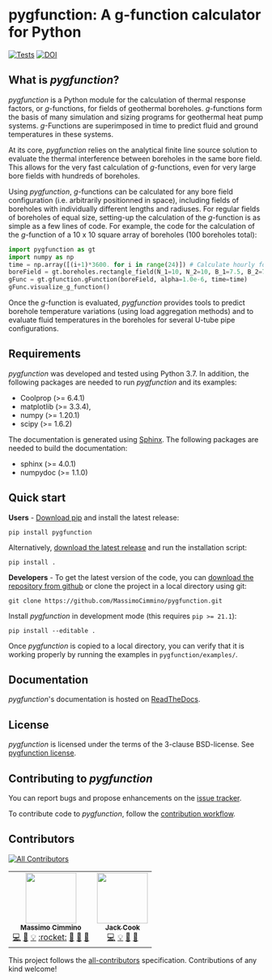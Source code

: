 # pygfunction: A g-function calculator for Python

[![Tests](https://github.com/MassimoCimmino/pygfunction/actions/workflows/test.yml/badge.svg)](https://github.com/MassimoCimmino/pygfunction/actions/workflows/test.yml)
[![DOI](https://zenodo.org/badge/100305705.svg)](https://zenodo.org/badge/latestdoi/100305705)

## What is *pygfunction*?

*pygfunction* is a Python module for the calculation of thermal response
factors, or *g*-functions, for fields of geothermal boreholes. *g*-functions
form the basis of many simulation and sizing programs for geothermal heat pump
systems. *g*-Functions are superimposed in time to predict fluid and ground
temperatures in these systems.

At its core, *pygfunction* relies on the analytical finite line source solution
to evaluate the thermal interference between boreholes in the same bore field.
This allows for the very fast calculation of *g*-functions, even for very large
bore fields with hundreds of boreholes.

Using *pygfunction*, *g*-functions can be calculated for any bore field
configuration (i.e. arbitrarily positionned in space), including fields of
boreholes with individually different lengths and radiuses. For regular fields
of boreholes of equal size, setting-up the calculation of the *g*-function is
as simple as a few lines of code. For example, the code for the calculation of
the *g*-function of a 10 x 10 square array of boreholes (100 boreholes
total):

```python
import pygfunction as gt
import numpy as np
time = np.array([(i+1)*3600. for i in range(24)]) # Calculate hourly for one day
boreField = gt.boreholes.rectangle_field(N_1=10, N_2=10, B_1=7.5, B_2=7.5, H=150., D=4., r_b=0.075)
gFunc = gt.gfunction.gFunction(boreField, alpha=1.0e-6, time=time)
gFunc.visualize_g_function()
```

Once the *g*-function is evaluated, *pygfunction* provides tools to predict
borehole temperature variations (using load aggregation methods) and to evaluate
fluid temperatures in the boreholes for several U-tube pipe configurations.


## Requirements

*pygfunction* was developed and tested using Python 3.7. In addition, the
following packages are needed to run *pygfunction* and its examples:
- Coolprop (>= 6.4.1)
- matplotlib (>= 3.3.4),
- numpy (>= 1.20.1)
- scipy (>= 1.6.2)

The documentation is generated using [Sphinx](http://www.sphinx-doc.org). The
following packages are needed to build the documentation:
- sphinx (>= 4.0.1)
- numpydoc (>= 1.1.0)


## Quick start

**Users** - [Download pip](https://pip.pypa.io/en/latest/) and install the latest release:

```
pip install pygfunction
```

Alternatively, [download the latest release](https://github.com/MassimoCimmino/pygfunction/releases) and run the installation script:

```
pip install .
```

**Developers** - To get the latest version of the code, you can [download the
repository from github](https://github.com/MassimoCimmino/pygfunction) or clone
the project in a local directory using git:

```
git clone https://github.com/MassimoCimmino/pygfunction.git
```

Install *pygfunction* in development mode (this requires `pip >= 21.1`):
```
pip install --editable .
```

Once *pygfunction* is copied to a local directory, you can verify that it is
working properly by running the examples in `pygfunction/examples/`.


## Documentation

*pygfunction*'s documentation is hosted on
[ReadTheDocs](https://pygfunction.readthedocs.io).


## License

*pygfunction* is licensed under the terms of the 3-clause BSD-license.
See [pygfunction license](LICENSE.md).


## Contributing to *pygfunction*

You can report bugs and propose enhancements on the
[issue tracker](https://github.com/MassimoCimmino/pygfunction/issues).

To contribute code to *pygfunction*, follow the
[contribution workflow](CONTRIBUTING.md).


## Contributors

<!-- ALL-CONTRIBUTORS-BADGE:START - Do not remove or modify this section -->
[![All Contributors](https://img.shields.io/badge/all_contributors-2-orange.svg?style=flat-square)](#contributors-)
<!-- ALL-CONTRIBUTORS-BADGE:END -->

<!-- ALL-CONTRIBUTORS-LIST:START - Do not remove or modify this section -->
<!-- prettier-ignore-start -->
<!-- markdownlint-disable -->
<table>
  <tr>
    <td align="center"><a href="https://www.polymtl.ca/expertises/en/cimmino-massimo"><img src="https://avatars.githubusercontent.com/u/23085996?v=4?s=100" width="100px;" alt=""/><br /><sub><b>Massimo Cimmino</b></sub></a><br /><a href="https://github.com/MassimoCimmino/pygfunction/commits?author=MassimoCimmino" title="Code">💻</a> <a href="https://github.com/MassimoCimmino/pygfunction/commits?author=MassimoCimmino" title="Documentation">📖</a> <a href="#example-MassimoCimmino" title="Examples">💡</a> <a href="http://www.ibpsa.org/proceedings/eSimPapers/2018/2-3-A-4.pdf" title="Founder">:rocket:</a> <a href="#ideas-MassimoCimmino" title="Ideas, Planning, & Feedback">🤔</a> <a href="#maintenance-MassimoCimmino" title="Maintenance">🚧</a> <a href="https://github.com/MassimoCimmino/pygfunction/pulls?q=is%3Apr+reviewed-by%3AMassimoCimmino" title="Reviewed Pull Requests">👀</a></td>
    <td align="center"><a href="https://github.com/j-c-cook"><img src="https://avatars.githubusercontent.com/u/39248734?v=4?s=100" width="100px;" alt=""/><br /><sub><b>Jack Cook</b></sub></a><br /><a href="https://github.com/MassimoCimmino/pygfunction/commits?author=j-c-cook" title="Code">💻</a> <a href="#example-j-c-cook" title="Examples">💡</a> <a href="#ideas-j-c-cook" title="Ideas, Planning, & Feedback">🤔</a> <a href="https://github.com/MassimoCimmino/pygfunction/commits?author=j-c-cook" title="Documentation">📖</a></td>
  </tr>
</table>

<!-- markdownlint-restore -->
<!-- prettier-ignore-end -->

<!-- ALL-CONTRIBUTORS-LIST:END -->

This project follows the [all-contributors](https://github.com/all-contributors/all-contributors) specification. Contributions of any kind welcome!
